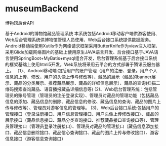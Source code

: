 # museumBackend
博物馆后台API

基于Android的博物馆藏品管理系统
本系统包括Android移动客户端供游客使用、Web后台管理系统供博物馆管理人员使用、Web后台接口系统提供数据服务。Android移动端使用Xutils作为网络请求框架采用ButterKnife作为view注入框架、采用Glide加载网络图片的基础上使用原生JAVA语言开发、后台接口基于JAVA语言使用SpringBoot+MyBatis+mysql组合开发，后台管理系统基于后台接口系统的框架基础上使用html5开发。Web系统将采用云平台的方式部署于腾讯云服务器上。
（1）、Android移动端:包括用户的账户管理（用户的注册、登录，用户个人信息的上传、修改，用户的头像上传与修改等）、藏品的展示（藏品的banner展示、藏品的分类展示、推荐藏品展示、藏品的详细信息展示）、藏品的查询(扫描二维码搜索查询藏品、语音播报藏品详细信息等)
(2)、Web后台管理系统：包括管理员的账号管理（管理员的注册登录实现）、管理员对藏品的管理功能（包括藏品信息的添加、藏品信息的删除、藏品信息的修改、藏品信息的查询、藏品的图片上传与修改等）、管理员对游客信息的管理等。
(3)、Web后台接口系统:包括用户的管理接口（登录注册接口、用户信息管理接口、用户头像上传修改接口）、藏品的展示接口（藏品信息接口、藏品分类查询接口、推荐藏品接口查询接口等）、管理员管理接口（管理员登录注册接口）、管理员对藏品的管理接口（藏品信息添加接口、藏品信息删除接口、藏品信心查询接口、藏品的图片上传与修改接口）、游客信息接口（游客信息查询接口）
